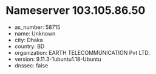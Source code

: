 # Nameserver 103.105.86.50

* as_number: 58715
* name: Unknown
* city: Dhaka
* country: BD
* organization: EARTH TELECOMMUNICATION Pvt LTD.
* version: 9.11.3-1ubuntu1.18-Ubuntu
* dnssec: false
